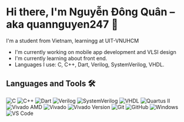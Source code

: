 # Hi there, I'm Nguyễn Đông Quân – aka quannguyen247 👋

I'm a student from Vietnam, learningg at UIT-VNUHCM
- I'm currently working on mobile app development and VLSI design
- I'm currently learning about front end.  
- Languages I use: C, C++, Dart, Verilog, SystemVerilog, VHDL.

## Languages and Tools 🛠️
![C](https://img.shields.io/badge/C-00599C?style=flat-square&logo=c&logoColor=white)
![C++](https://img.shields.io/badge/C++-00599C?style=flat-square&logo=cplusplus&logoColor=white)
![Dart](https://img.shields.io/badge/Dart-0175C2?style=flat-square&logo=dart&logoColor=white)
![Verilog](https://img.shields.io/badge/Verilog-FF9900?style=flat-square)
![SystemVerilog](https://img.shields.io/badge/SystemVerilog-FF9900?style=flat-square)
![VHDL](https://img.shields.io/badge/VHDL-FF9900?style=flat-square)
![Quartus II](https://img.shields.io/badge/Quartus%20II-FF9900?style=flat-square)
![Vivado AMD](https://img.shields.io/badge/Vivado-AMD-ff8c00?style=flat-square&logo=amd&logoColor=white)
![Vivado](https://img.shields.io/badge/Vivado-Design-0055a5?style=flat-square&logo=xilinx&logoColor=white)
![Vivado Version](https://img.shields.io/badge/Vivado-2025.1-blue.svg)
![Git](https://img.shields.io/badge/Git-F05032?style=flat-square&logo=git&logoColor=white)
![GitHub](https://img.shields.io/badge/GitHub-181717?style=flat-square&logo=github&logoColor=white)
![Windows](https://img.shields.io/badge/Windows-0078D6?style=flat-square&logo=windows&logoColor=white)
![VS Code](https://img.shields.io/badge/VS%20Code-007ACC?style=flat-square&logo=visual-studio-code&logoColor=white)

